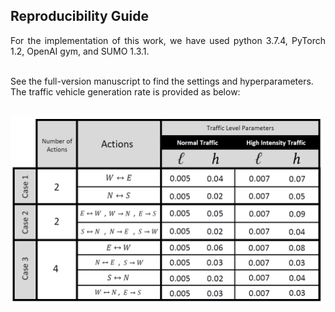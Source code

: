 ## Reproducibility Guide ##

<div align="justify"> For the implementation of this work, we have used python 3.7.4, PyTorch 1.2, OpenAI gym, and SUMO 1.3.1. </div> <br>

See the full-version manuscript to find the settings and hyperparameters. The traffic vehicle generation rate is provided as below:

&emsp; &emsp; &emsp; &emsp; &emsp; <img src=table.PNG width="500" height="300" />
